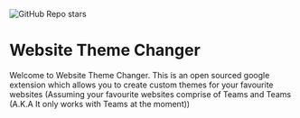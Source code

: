 ![GitHub Repo stars](https://img.shields.io/github/stars/Owen7000/Website-Theme-Changer-Google-Extension?style=plastic)
# Website Theme Changer

Welcome to Website Theme Changer. 
This is an open sourced google extension which allows you to create custom themes for your favourite websites (Assuming your favourite websites comprise of Teams and Teams (A.K.A It only works with Teams at the moment))

